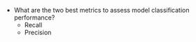 - What are the two best metrics to assess model classification performance?
  - Recall
  - Precision
